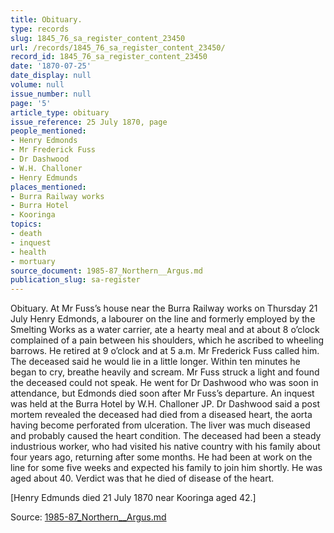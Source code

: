 ```yaml
---
title: Obituary.
type: records
slug: 1845_76_sa_register_content_23450
url: /records/1845_76_sa_register_content_23450/
record_id: 1845_76_sa_register_content_23450
date: '1870-07-25'
date_display: null
volume: null
issue_number: null
page: '5'
article_type: obituary
issue_reference: 25 July 1870, page
people_mentioned:
- Henry Edmonds
- Mr Frederick Fuss
- Dr Dashwood
- W.H. Challoner
- Henry Edmunds
places_mentioned:
- Burra Railway works
- Burra Hotel
- Kooringa
topics:
- death
- inquest
- health
- mortuary
source_document: 1985-87_Northern__Argus.md
publication_slug: sa-register
---
```


Obituary.  At Mr Fuss’s house near the Burra Railway works on Thursday 21 July Henry Edmonds, a labourer on the line and formerly employed by the Smelting Works as a water carrier, ate a hearty meal and at about 8 o’clock complained of a pain between his shoulders, which he ascribed to wheeling barrows.  He retired at 9 o’clock and at 5 a.m. Mr Frederick Fuss called him.  The deceased said he would lie in a little longer.  Within ten minutes he began to cry, breathe heavily and scream.  Mr Fuss struck a light and found the deceased could not speak.  He went for Dr Dashwood who was soon in attendance, but Edmonds died soon after Mr Fuss’s departure.  An inquest was held at the Burra Hotel by W.H. Challoner JP.  Dr Dashwood said a post mortem revealed the deceased had died from a diseased heart, the aorta having become perforated from ulceration.  The liver was much diseased and probably caused the heart condition.  The deceased had been a steady industrious worker, who had visited his native country with his family about four years ago, returning after some months.  He had been at work on the line for some five weeks and expected his family to join him shortly.  He was aged about 40.  Verdict was that he died of disease of the heart.

[Henry Edmunds died 21 July 1870 near Kooringa aged 42.]

Source: [1985-87_Northern__Argus.md](/downloads/markdown/1985-87_Northern__Argus.md)
